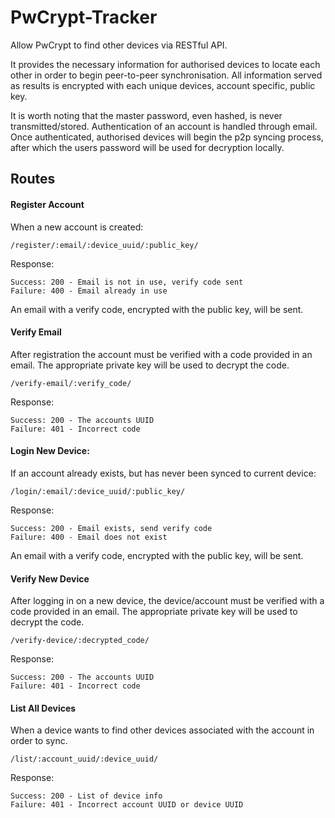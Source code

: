 # PwCrypt-Tracker


Allow PwCrypt to find other devices via RESTful API.

It provides the necessary information for authorised devices to locate each other in order to begin peer-to-peer synchronisation. All information served as results is encrypted with each unique devices, account specific, public key. 

It is worth noting that the master password, even hashed, is never transmitted/stored. Authentication of an account is handled through email. Once authenticated, authorised devices will begin the p2p syncing process, after which the users password will be used for decryption locally.

## Routes

#### Register Account

When a new account is created:

    /register/:email/:device_uuid/:public_key/

Response:

    Success: 200 - Email is not in use, verify code sent
    Failure: 400 - Email already in use

An email with a verify code, encrypted with the public key, will be sent. 

#### Verify Email

After registration the account must be verified with a code provided in an email. The appropriate private key will be used to decrypt the code.

    /verify-email/:verify_code/

Response:

    Success: 200 - The accounts UUID
    Failure: 401 - Incorrect code

#### Login New Device:

If an account already exists, but has never been synced to current device:

    /login/:email/:device_uuid/:public_key/

Response:

    Success: 200 - Email exists, send verify code
    Failure: 400 - Email does not exist

An email with a verify code, encrypted with the public key, will be sent. 

#### Verify New Device

After logging in on a new device, the device/account must be verified with a code provided in an email. The appropriate private key will be used to decrypt the code.

    /verify-device/:decrypted_code/

Response:

    Success: 200 - The accounts UUID
    Failure: 401 - Incorrect code

#### List All Devices

When a device wants to find other devices associated with the account in order to sync.

    /list/:account_uuid/:device_uuid/

Response:

    Success: 200 - List of device info
    Failure: 401 - Incorrect account UUID or device UUID
